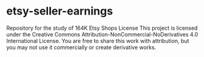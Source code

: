 # etsy-seller-earnings
Repository for the study of 164K Etsy Shops
License
This project is licensed under the Creative Commons Attribution-NonCommercial-NoDerivatives 4.0 International License. You are free to share this work with attribution, but you may not use it commercially or create derivative works.
